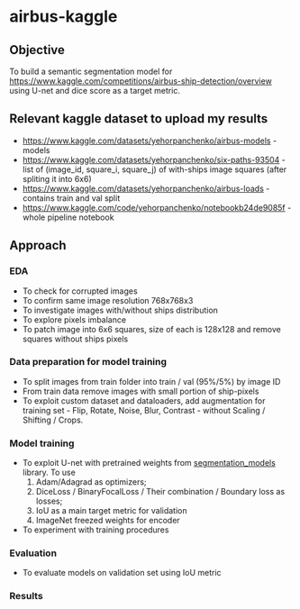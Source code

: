 # airbus-kaggle

## Objective

To build a semantic segmentation model for https://www.kaggle.com/competitions/airbus-ship-detection/overview using U-net and dice score as a target metric.

## Relevant kaggle dataset to upload my results

- https://www.kaggle.com/datasets/yehorpanchenko/airbus-models - models 
- https://www.kaggle.com/datasets/yehorpanchenko/six-paths-93504 - list of (image_id, square_i, square_j) of with-ships image squares (after spliting it into 6x6)
- https://www.kaggle.com/datasets/yehorpanchenko/airbus-loads - contains train and val split
- https://www.kaggle.com/code/yehorpanchenko/notebookb24de9085f - whole pipeline notebook

## Approach

### EDA

- To check for corrupted images
- To confirm same image resolution 768x768x3
- To investigate images with/without ships distribution
- To explore pixels imbalance
- To patch image into 6x6 squares, size of each is 128x128 and remove squares without ships pixels

### Data preparation for model training

- To split images from train folder into train / val (95%/5%) by image ID
- From train data remove images with small portion of ship-pixels
- To exploit custom dataset and dataloaders, add augmentation for training set - Flip, Rotate, Noise, Blur, Contrast - without Scaling / Shifting / Crops. 

### Model training

- To exploit U-net with pretrained weights from [segmentation_models](https://github.com/qubvel/segmentation_models) library. To use
  1. Adam/Adagrad as optimizers;
  2. DiceLoss / BinaryFocalLoss / Their combination / Boundary loss as losses;
  3. IoU as a main target metric for validation
  4. ImageNet freezed weights for encoder
- To experiment with training procedures

### Evaluation

- To evaluate models on validation set using IoU metric

### Results

